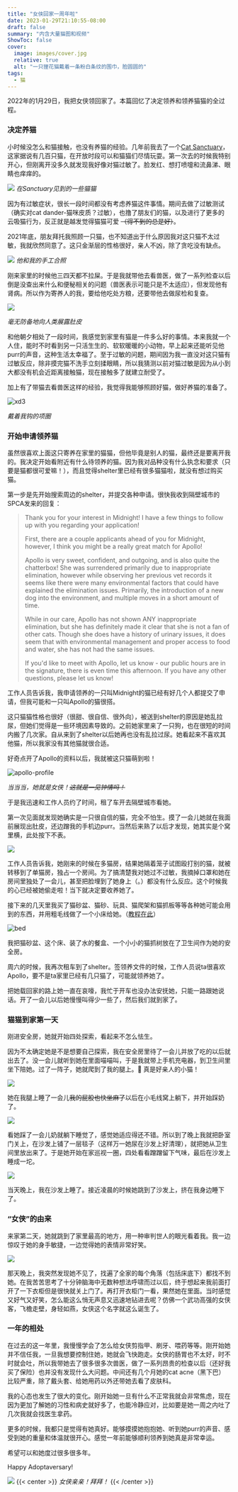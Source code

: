 ```yaml
---
title: "女侠回家一周年啦"
date: 2023-01-29T21:10:55-08:00
draft: false
summary: "内含大量猫图和视频"
ShowToc: false
cover:
  image: images/cover.jpg
  relative: true
  alt: "一只狸花猫戴着一条粉白条纹的围巾，脸圆圆的"
tags:
  - 猫
---
```

2022年的1月29日，我把女侠领回家了。本篇回忆了决定领养和领养猫猫的全过程。

### 决定养猫
小时候没怎么和猫接触，也没有养猫的经验。几年前我去了一个[Cat Sanctuary](https://www.rapsbc.com/cat-sanctuary/)，这家据说有几百只猫，在开放时段可以和猫猫们尽情玩耍。第一次去的时候我特别开心，但刚离开没多久就发现我好像对猫过敏了。脸发红、想打喷嚏和流鼻涕、眼睛也痒痒的。

![](./images/raps.jpeg#center)
*在Sanctuary见到的一些猫猫*

因为有过敏症状，很长一段时间都没有考虑养猫这件事情。期间去做了过敏测试（确实对cat dander-猫咪皮质？过敏），也撸了朋友们的猫，以及进行了更多的云吸猫行为，反正就是越发觉得猫猫可爱 ~~（得不到的总是好）~~。

2021年底，朋友拜托我照顾一只猫，也不知道出于什么原因我对这只猫不太过敏，我就欣然同意了。这只金渐层的性格很好，亲人不凶，除了贪吃没有缺点。

![](./images/xd1.jpg#center)
*他和我的手工合照*

刚来家里的时候他三四天都不拉屎。于是我就带他去看兽医，做了一系列检查以后倒是没查出来什么和便秘相关的问题（兽医表示可能只是不太适应），但发现他有肾病。所以作为寄养人的我，要给他吃处方粮，还要带他去做尿检和复查。

![](./images/xd2.jpg#center)

*毫无防备地向人类展露肚皮*

和他朝夕相处了一段时间，我感觉到家里有猫是一件多么好的事情。本来我就一个人住，能时不时看到另一只活生生的、软软暖暖的小动物，早上起来还能听见他purr的声音，这种生活太幸福了。至于过敏的问题，期间因为我一直没对这只猫有过敏反应，除非摸完猫不洗手立刻揉眼睛，所以我猜测以前对猫过敏是因为从小到大都没有机会近距离接触猫，现在接触多了就建立耐受了。

加上有了带猫去看兽医这样的经验，我觉得我能够照顾好猫，做好养猫的准备了。

![xd3](./images/xd3.jpg#center)

*戴着我钩的项圈*

### 开始申请领养猫

虽然很喜欢上面这只寄养在家里的猫猫，但他毕竟是别人的猫，最终还是要离开我的。我决定开始看附近有什么待领养的猫。因为我对品种没有什么执念和要求（只要是猫都很可爱嘛！），而且觉得shelter里已经有很多猫猫啦，就没有想过购买猫。

第一步是先开始搜索周边的shelter，并提交各种申请。很快我收到隔壁城市的SPCA发来的回复：

> Thank you for your interest in Midnight! I have a few things to follow up with you regarding your application!
>
> First, there are a couple applicants ahead of you for Midnight, however, I think you might be a really great match for Apollo!
>
> Apollo is very sweet, confident, and outgoing, and is also quite the chatterbox! She was surrendered primarily due to inappropriate elimination, however while observing her previous vet records it seems like there were many environmental factors that could have explained the elimination issues. Primarily, the introduction of a new dog into the environment, and multiple moves in a short amount of time.
>
> While in our care, Apollo has not shown ANY inappropriate elimination, but she has definitely made it clear that she is not a fan of other cats. Though she does have a history of urinary issues, it does seem that with environmental management and proper access to food and water, she has not had the same issues.
>
> If you'd like to meet with Apollo, let us know - our public hours are in the signature, there is even time this afternoon. If you have any other questions, please let us know!

工作人员告诉我，我申请领养的一只叫Midnight的猫已经有好几个人都提交了申请，但我可能和一只叫Apollo的猫很搭。

这只猫猫性格也很好（很甜、很自信、很外向），被送到shelter的原因是她乱拉尿，但她们觉得是一些环境因素导致的。之前她家里来了一只狗，也在很短的时间内搬了几次家。自从来到了shelter以后她再也没有乱拉过尿。她看起来不喜欢其他猫，所以我家没有其他猫就很合适。

好奇点开了Apollo的资料以后，我就被这只猫萌到啦！

![apollo-profile](./images/apollo-profile.jpg)

*当当当，她就是女侠！~~这就是一见钟情吗！~~*

于是我迅速和工作人员约了时间，租了车开去隔壁城市看她。

第一次见面就发现她确实是一只很自信的猫，完全不怕生。摸了一会儿她就在我面前展现出肚皮，还边蹭我的手机边purr。当然后来熟了以后才发现，她其实是个窝里横，此处按下不表。

![](./images/belly.GIF#center)

工作人员告诉我，她刚来的时候在多猫房，结果她隔着笼子试图殴打别的猫，就被转移到了单猫房，独占一个房间。为了搞清楚我对她过不过敏，我摘掉口罩和她在房间里独处了一会儿，甚至把脸埋到了她身上（。）都没有什么反应。这个时候我的心已经被她偷走啦！当下就决定要收养她了。

接下来的几天里我买了猫砂盆、猫砂、玩具、猫爬架和猫抓板等等各种她可能会用到的东西，并用粗毛线做了一个小床给她。（[教程在此](https://www.youtube.com/watch?v=h-8YRZFovBk)）

![bed](./images/bed.jpg#center)

我把猫砂盆、这个床、装了水的餐盒、一个小小的猫抓树放在了卫生间作为她的安全房。

周六的时候，我再次租车到了shelter。签领养文件的时候，工作人员说ta很喜欢Apollo，要不是ta家里已经有几只猫了，可能就领养她了。

把她载回家的路上她一直在哀嚎，我忙于开车也没办法安抚她，只能一路跟她说话。开了一会儿以后她慢慢叫得少一些了，然后我们就到家了。

### 猫猫到家第一天

刚进安全房，她就开始四处探索，看起来不怎么怯生。


因为不太确定她是不是想要自己探索，我在安全房里待了一会儿并放了吃的以后就出去了。没一会儿就听到她在里面喵喵叫，于是我就带上手机充电器，到卫生间里坐下陪她。过了一阵子，她就爬到了我的腿上。🥺 真是好亲人的小猫！

![](./images/lap-cat.jpg#center)

她在我腿上睡了一会儿~~我的屁股也快坐麻了~~以后在小毛线窝上躺下，并开始踩奶了。

![](./images/kneading.GIF#center)

看她踩了一会儿奶就躺下睡觉了，感觉她适应得还不错。所以到了晚上我就把卧室门关上，在沙发上铺了一层毯子（这样万一她尿在沙发上好清理），就把她从卫生间里放出来了。于是她开始在家巡视一圈，四处看看蹭蹭留下气味，最后在沙发上睡成一坨。

![](./images/ball.jpg#center)

当天晚上，我在沙发上睡了。接近凌晨的时候她跳到了沙发上，挤在我身边睡下了。

### “女侠”的由来

来家第二天，她就跳到了家里最高的地方，用一种审判世人的眼光看着我。我一边惊叹于她的身手敏捷，一边觉得她的表情非常好笑。

![](./images/judgemental.jpg#center)

那天晚上，我突然发现她不见了，找遍了全家的每个角落（包括床底下）都找不到她。在我苦苦思考了十分钟脑海中无数种想法呼啸而过以后，终于想起来我前面打开了一下衣柜但是很快就关上门了。再打开衣柜门一看，果然她在里面。当时感觉又好气又好笑，怎么能这么悄无声息又迅速地钻进去呢？仿佛一个武功高强的女侠客，飞檐走壁，身轻如燕，女侠这个名字就这么诞生了。

### 一年的相处
在过去的这一年里，我慢慢学会了怎么给女侠剪指甲、刷牙、喂药等等。刚开始她并不信任我，一旦我想要控制住她，她就会飞快跑走。女侠的肠胃也不太好，时不时就会吐，所以我带她去了很多很多次兽医，做了一系列昂贵的检查以后（还好我买了保险）也并没有发现什么大问题。中间还有几个月她的cat acne（黑下巴）比较严重，除了戴头套、给她用药以外还带她去看了皮肤科。

我的心态也发生了很大的变化。刚开始她一旦有什么不正常我就会非常焦虑，现在因为更加了解她的习性和病史就好多了，也能冷静应对，比如要是她一周之内吐了几次我就会找医生拿药。

更多的时候，我都只是觉得有她真好。能够摸摸她抱抱她、听到她purr的声音、感受到她的重量和体温就很开心。感觉一年前能够顺利领养到她真是非常幸运。

希望可以和她度过很多很多年。

Happy Adoptaversary!

![](./images/kiss.GIF#center)
{{< center >}}
*女侠亲亲！拜拜！*
{{< /center >}}

